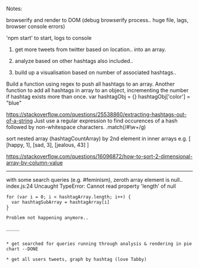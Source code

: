 Notes:

browserify and render to DOM (debug browserify process.. huge file, lags, browser console errors)

'npm start' to start, logs to console

1. get more tweets from twitter based on location..
into an array.

2. analyze based on other hashtags also included..

3. build up a visualisation based on number of associated hashtags..

Build a function using regex to push all hashtags to an array. Another function to add all hashtags in array to an object, incrementing the number if hashtag exists more than once.
var hashtagObj = {}
hashtagObj['color'] = "blue"

https://stackoverflow.com/questions/25538860/extracting-hashtags-out-of-a-string
Just use a regular expression to find occurences of a hash followed by non-whitespace characters.
.match(/#\w+/g)



sort nested array (hashtagCountArray) by 2nd element in inner arrays
e.g.
[
  [happy, 1],
  [sad, 3],
  [jealous, 43]
]

https://stackoverflow.com/questions/16096872/how-to-sort-2-dimensional-array-by-column-value

________

with some search queries (e.g. #feminism), zeroth array element is null..
index.js:24 Uncaught TypeError: Cannot read property 'length' of null

```
for (var i = 0; i < hashtagArray.length; i++) {
  var hashtagSubArray = hashtagArray[i]
}
`
Problem not happening anymore..

_____


* get searched for queries running through analysis & rendering in pie chart --DONE

* get all users tweets, graph by hashtag (love Tabby)
